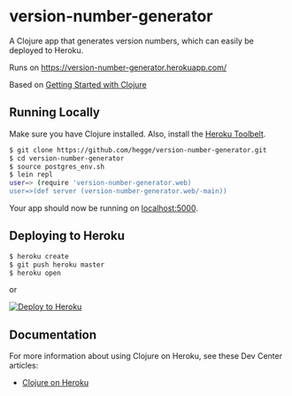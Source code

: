 # version-number-generator

A Clojure app that generates version numbers, which can easily be deployed to Heroku.

Runs on https://version-number-generator.herokuapp.com/

Based on [Getting Started with Clojure](https://devcenter.heroku.com/articles/getting-started-with-clojure)

## Running Locally

Make sure you have Clojure installed.  Also, install the [Heroku Toolbelt](https://toolbelt.heroku.com/).

```sh
$ git clone https://github.com/hegge/version-number-generator.git
$ cd version-number-generator
$ source postgres_env.sh
$ lein repl
user=> (require 'version-number-generator.web)
user=>(def server (version-number-generator.web/-main))
```

Your app should now be running on [localhost:5000](http://localhost:5000/).

## Deploying to Heroku

```sh
$ heroku create
$ git push heroku master
$ heroku open
```

or

[![Deploy to Heroku](https://www.herokucdn.com/deploy/button.png)](https://heroku.com/deploy)

## Documentation

For more information about using Clojure on Heroku, see these Dev Center articles:

- [Clojure on Heroku](https://devcenter.heroku.com/categories/clojure)
